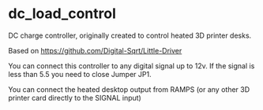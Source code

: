 # dc_load_control
DC charge controller, originally created to control heated 3D printer desks.

Based on https://github.com/Digital-Sqrt/Little-Driver

You can connect this controller to any digital signal up to 12v. If the signal is less than 5.5 you need to close Jumper JP1.

You can connect the heated desktop output from RAMPS (or any other 3D printer card directly to the SIGNAL input)
